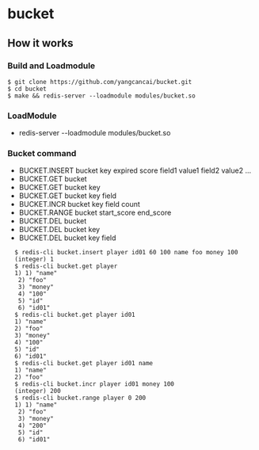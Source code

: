 # bucket

## How it works

### Build and Loadmodule

```shell
$ git clone https://github.com/yangcancai/bucket.git
$ cd bucket
$ make && redis-server --loadmodule modules/bucket.so

```

### LoadModule

- redis-server --loadmodule modules/bucket.so

### Bucket command 

- BUCKET.INSERT bucket key expired score field1 value1 field2 value2 ...
- BUCKET.GET bucket
- BUCKET.GET bucket key
- BUCKET.GET bucket key field 
- BUCKET.INCR bucket key field count
- BUCKET.RANGE bucket start_score end_score
- BUCKET.DEL bucket
- BUCKET.DEL bucket key
- BUCKET.DEL bucket key field

```shell
  $ redis-cli bucket.insert player id01 60 100 name foo money 100
  (integer) 1
  $ redis-cli bucket.get player
  1) 1) "name"
   2) "foo"
   3) "money"
   4) "100"
   5) "id"
   6) "id01"
  $ redis-cli bucket.get player id01  
  1) "name"
  2) "foo"
  3) "money"
  4) "100"
  5) "id"
  6) "id01"
  $ redis-cli bucket.get player id01 name
  1) "name"
  2) "foo"
  $ redis-cli bucket.incr player id01 money 100
  (integer) 200
  $ redis-cli bucket.range player 0 200
  1) 1) "name"
   2) "foo"
   3) "money"
   4) "200"
   5) "id"
   6) "id01"
```
